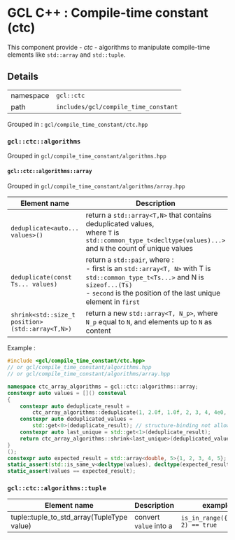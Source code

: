 # **GCL C++** : Compile-time constant (ctc)

This component provide - *ctc* - algorithms to manipulate compile-time elements like `std::array` and `std::tuple`.  

## Details

| | |
| - | - |
| namespace | `gcl::ctc` |
| path | `includes/gcl/compile_time_constant` |

Grouped in : `gcl/compile_time_constant/ctc.hpp`

### **`gcl::ctc::algorithms`**

Grouped in `gcl/compile_time_constant/algorithms.hpp`

#### **`gcl::ctc::algorithms::array`**

Grouped in `gcl/compile_time_constant/algorithms/array.hpp`

| Element name | Description | example |
| ------------ | ----------- | ------- |
| `deduplicate<auto... values>()`   | return a `std::array<T,N>` that contains deduplicated values,<br>where `T` is `std::common_type_t<decltype(values)...>` and `N` the count of unique values | `deduplicate<1,2,3,1,2,3,2>() == std::array{1,2,3}` |
| `deduplicate(const Ts... values)` | return a `std::pair`, where :<br>- first is an `std::array<T, N>` with T is `std::common_type_t<Ts...>` and N is `sizeof...(Ts)`<br>- `second` is the position of the last unique element in `first` | see example below |
| `shrink<std::size_t position>(std::array<T,N>)` | return a new `std::array<T, N_p>`, where `N_p` equal to `N`, and elements up to `N` as content | see example below |

Example :

```cpp
#include <gcl/compile_time_constant/ctc.hpp>
// or gcl/compile_time_constant/algorithms.hpp
// or gcl/compile_time_constant/algorithms/array.hpp

namespace ctc_array_algorithms = gcl::ctc::algorithms::array;
constexpr auto values = []() consteval
{
    constexpr auto deduplicate_result =
        ctc_array_algorithms::deduplicate(1, 2.0f, 1.0f, 2, 3, 4, 4e0, 0x4, char{1}, 5, 1, 2, 3); // common type : double
    constexpr auto deduplicated_values =
        std::get<0>(deduplicate_result); // structure-binding not allowed in constant-expression
    constexpr auto last_unique = std::get<1>(deduplicate_result);
    return ctc_array_algorithms::shrink<last_unique>(deduplicated_values);
}
();
constexpr auto expected_result = std::array<double, 5>{1, 2, 3, 4, 5};
static_assert(std::is_same_v<decltype(values), decltype(expected_result)>);
static_assert(values == expected_result);
```

### **`gcl::ctc::algorithms::tuple`**

| Element name | Description | example |
| ------------ | ----------- | ------- |
| tuple::tuple_to_std_array(TupleType value) | convert `value` into a  | `is_in_range({1,2,3}, 2) == true` |

